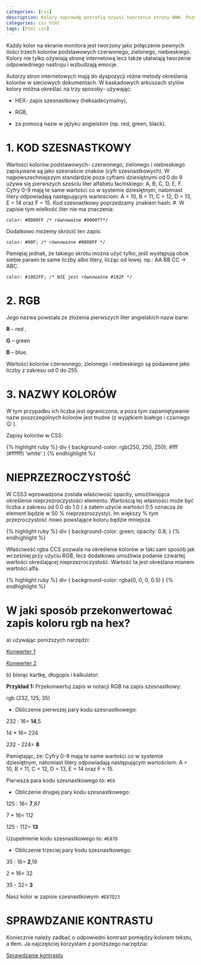 ```yaml
---
categories: [css]
description: Kolory naprawdę potrafią ożywić tworzenie strony WWW. Poznaj sposoby określania kolorów w kaskadowych arkuszach stylów.
categories: css html
tags: [html css]
---
```

Każdy kolor na ekranie monitora jest tworzony jako połączenie pewnych ilości trzech kolorów podstawowych czerwonego, zielonego, niebieskiego. Kolory nie tylko ożywiają stronę internetową lecz także ułatwiają tworzenie odpowiedniego nastroju i wzbudzają emocje.

Autorzy stron internetowych mają do dyspozycji różne metody określania kolorów w sieciowych dokumentach. W kaskadowych arkuszach stylów kolory można określać na trzy sposoby- używając:

* HEX- zapis szesnastkowy (heksadecymalny),

* RGB,

* za pomocą nazw w języku angielskim (np. red, green, black).


# **1. KOD SZESNASTKOWY**

Wartości kolorów podstawowych- czerwonego, zielonego i niebieskiego zapisywane są jako szesnaście znaków (cyfr szesnastkowych). W najpowszechniejszym standardzie poza cyframi dziesiętnymi od 0 do 9 używa się pierwszych sześciu liter alfabetu łacińskiego: A, B, C, D, E, F. Cyfry 0-9 mają te same wartości co w systemie dziesiętnym, natomiast litery odpowiadają następującym wartościom: A = 10, B = 11, C = 12, D = 13, E = 14 oraz F = 15. Kod szesnastkowy poprzedzamy znakiem hash: #.
W zapisie tym wielkość liter nie ma znaczenia:

`color: #0000FF /* równoważne #0000ff*/`

Dodatkowo możemy skrócić ten zapis:

`color: #00F; /* równoważne #0000FF */`

Pamiętaj jednak, że takiego skrótu można użyć tylko, jeśli występują obok siebie parami te same liczby albo litery, licząc od lewej. np.: AA BB CC -> ABC.

`color: #1002FF; /* NIE jest równoważne #102F */`



# **2. RGB**

Jego nazwa powstała ze złożenia pierwszych liter angielskich nazw barw: 

**R** – red , 

**G** – green 

**B** – blue.


Wartości kolorów czerwonego, zielonego i niebieskiego są podawane jako liczby z zakresu od 0 do 255.



# **3. NAZWY KOLORÓW**

W tym przypadku ich liczba jest ograniczona, a poza tym zapamiętywanie nazw poszczególnych kolorów jest trudne (z wyjątkiem białego i czarnego 😉 ).

Zapisy kolorów w CSS:

{% highlight ruby %}
div {
 background-color: rgb(250, 250, 250); #fff (#ffffff) 'white'
}
{% endhighlight %}

# **NIEPRZEZROCZYSTOŚĆ**

W CSS3 wprowadzona została właściwość opacity, umożliwiająca określenie nieprzezroczystości elementu. Wartością tej własności może być liczba z zakresu od 0.0 do 1.0 ( a zatem użycie wartości 0.5 oznacza że element będzie w 50 % nieprzezroczysty). Im większy % tym przezroczystość nowo powstające koloru będzie mniejsza.

{% highlight ruby %}
div {
    background-color: green;
    opacity: 0.8;
}
{% endhighlight %}

Właściwość rgba  CCS pozwala na określenie kolorów w taki sam sposób jak wcześniej przy użyciu RGB, lecz dodatkowo umożliwia podanie czwartej wartości określającej nieprzezroczystość. Wartość ta jest określana mianem wartości alfa.

{% highlight ruby %}
div {
 background-color: rgba(0, 0, 0, 0.5)
}
{% endhighlight %}




# **W jaki sposób przekonwertować zapis koloru rgb na hex?**

a)	używając poniższych narzędzi:

[Konwerter 1][Konwerter-1]

[Konwerter 2][Konwerter-2]


b)	biorąc kartkę, długopis i kalkulator:

**Przykład 1:**
Przekonwertuj zapis w notacji RGB na zapis szesnastkowy:

rgb (232, 125, 35)

+ Obliczenie pierwszej pary kodu szesnastkowego:

232 : 16= **14**,5

14 * 16= 224

232 - 224= **8**

Pamiętając, że:
Cyfry 0-9 mają te same wartości co w systemie dziesiętnym, natomiast litery odpowiadają następującym wartościom: A = 10, B = 11, C = 12, D = 13, E = 14 oraz F = 15.

Pierwsza para kodu szesnastkowego to: `#E8`

+ Obliczenie drugiej pary kodu szesnastkowego:

125 : 16= **7**,87

7 * 16= 112

125 - 112= **13**

Uzupełnienie kodu szesnastkowego to: `#E87D`

+ Obliczenie trzeciej pary kodu szesnastkowego:

35 : 16= **2**,19

2 * 16= 32

35 - 32= **3**

Nasz kolor w zapisie szesnastkowym: `#E87D23`


# **SPRAWDZANIE KONTRASTU**
Koniecznie należy zadbać o odpowiedni kontrast pomiędzy kolorem tekstu, a tłem.
Ja najczęściej korzystam z poniższego narzędzia:

[Sprawdzanie kontrastu][Sprawdzanie-kontrastu]



[Konwerter-1]: http://lekka.cba.pl/sc_ap/converter_rgb_hex_color.htm
[Konwerter-2]: http://generujemy.pl/konwerter_rgb_na_hex
[Sprawdzanie-kontrastu]: https://webaim.org/resources/contrastchecker/